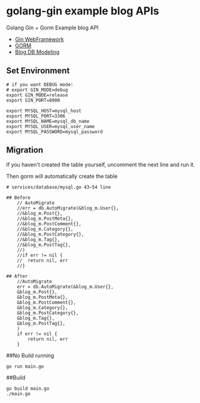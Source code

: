 # golang-gin example blog APIs

Golang Gin + Gorm Example blog API 

- [Gin WebFramework](https://github.com/gin-gonic/gin)
- [GORM](https://gorm.io/index.html)
- [Blog DB Modeling](https://mysql.tutorials24x7.com/blog/guide-to-design-a-database-for-blog-management-in-mysql)

## Set Environment
```shell
# if you want DEBUG mode: 
# export GIN_MODE=debug
export GIN_MODE=release
export GIN_PORT=8000

export MYSQL_HOST=mysql_host
export MYSQL_PORT=3306
export MYSQL_NAME=mysql_db_name
export MYSQL_USER=mysql_user_name
export MYSQL_PASSWORD=mysql_password
```
## Migration
If you haven't created the table yourself, uncomment the next line and run it.

Then gorm will automatically create the table
```shell
# services/database/mysql.go 43~54 line

## Before
	// AutoMigrate
	//err = db.AutoMigrate(&blog_m.User{},
	//&blog_m.Post{},
	//&blog_m.PostMeta{},
	//&blog_m.PostComment{},
	//&blog_m.Category{},
	//&blog_m.PostCategory{},
	//&blog_m.Tag{},
	//&blog_m.PostTag{},
	//)
	//if err != nil {
	//	return nil, err
	//}

## After
	//AutoMigrate
	err = db.AutoMigrate(&blog_m.User{},
	&blog_m.Post{},
	&blog_m.PostMeta{},
	&blog_m.PostComment{},
	&blog_m.Category{},
	&blog_m.PostCategory{},
	&blog_m.Tag{},
	&blog_m.PostTag{},
	)
	if err != nil {
		return nil, err
	}
```
##No Build running
```shell
go run main.go
```
##Build
```shell
go build main.go
./main.go
```